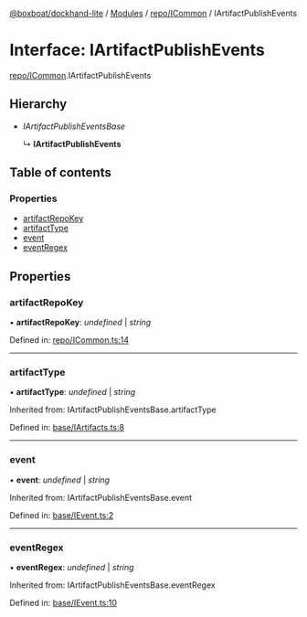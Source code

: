 [@boxboat/dockhand-lite](../README.md) / [Modules](../modules.md) / [repo/ICommon](../modules/repo_icommon.md) / IArtifactPublishEvents

# Interface: IArtifactPublishEvents

[repo/ICommon](../modules/repo_icommon.md).IArtifactPublishEvents

## Hierarchy

* *IArtifactPublishEventsBase*

  ↳ **IArtifactPublishEvents**

## Table of contents

### Properties

- [artifactRepoKey](repo_icommon.iartifactpublishevents.md#artifactrepokey)
- [artifactType](repo_icommon.iartifactpublishevents.md#artifacttype)
- [event](repo_icommon.iartifactpublishevents.md#event)
- [eventRegex](repo_icommon.iartifactpublishevents.md#eventregex)

## Properties

### artifactRepoKey

• **artifactRepoKey**: *undefined* \| *string*

Defined in: [repo/ICommon.ts:14](https://github.com/boxboat/dockhand-lite/blob/cfc9e3a/src/spec/repo/ICommon.ts#L14)

___

### artifactType

• **artifactType**: *undefined* \| *string*

Inherited from: IArtifactPublishEventsBase.artifactType

Defined in: [base/IArtifacts.ts:8](https://github.com/boxboat/dockhand-lite/blob/cfc9e3a/src/spec/base/IArtifacts.ts#L8)

___

### event

• **event**: *undefined* \| *string*

Inherited from: IArtifactPublishEventsBase.event

Defined in: [base/IEvent.ts:2](https://github.com/boxboat/dockhand-lite/blob/cfc9e3a/src/spec/base/IEvent.ts#L2)

___

### eventRegex

• **eventRegex**: *undefined* \| *string*

Inherited from: IArtifactPublishEventsBase.eventRegex

Defined in: [base/IEvent.ts:10](https://github.com/boxboat/dockhand-lite/blob/cfc9e3a/src/spec/base/IEvent.ts#L10)
